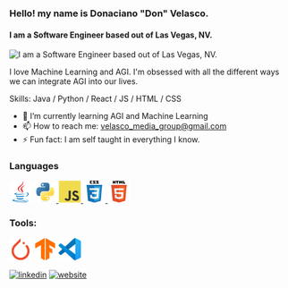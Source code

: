 ### Hello! my name is Donaciano "Don" Velasco.
#### I am a Software Engineer based out of Las Vegas, NV.
![I am a Software Engineer based out of Las Vegas, NV.](https://arturssmirnovs.github.io/github-profile-readme-generator/images/banner.png)

I love Machine Learning and AGI. I'm obsessed with all the different ways we can integrate AGI into our lives.

Skills: Java / Python / React / JS / HTML / CSS

- 🌱 I’m currently learning AGI and Machine Learning 
- 📫 How to reach me: velasco_media_group@gmail.com 
- ⚡ Fun fact: I am self taught in everything I know. 

<h3 align="left">Languages</h3>
<p align="left"> 
<a href="https://www.java.com" target="_blank" rel="noreferrer"> <img src="https://raw.githubusercontent.com/devicons/devicon/master/icons/java/java-original.svg" alt="java" width="40" height="40"/></a>
<a href="https://www.python.org/" target="_blank" rel="noreferrer"><img src="https://raw.githubusercontent.com/devicons/devicon/1119b9f84c0290e0f0b38982099a2bd027a48bf1/icons/python/python-original.svg" alt="python" width="40" height="40"></a><a href="https://www.w3.org/html/" target="_blank" rel="noreferrer"> <img src="https://raw.githubusercontent.com/devicons/devicon/1119b9f84c0290e0f0b38982099a2bd027a48bf1/icons/javascript/javascript-original.svg" alt="javascript" width="40" height="40"/> </a>
<a href="https://www.w3schools.com/css/" target="_blank" rel="noreferrer"> <img src="https://raw.githubusercontent.com/devicons/devicon/master/icons/css3/css3-original-wordmark.svg" alt="css3" width="40" height="40"/> </a>
<a href="https://www.w3.org/html/" target="_blank" rel="noreferrer"> <img src="https://raw.githubusercontent.com/devicons/devicon/master/icons/html5/html5-original-wordmark.svg" alt="html5" width="40" height="40"/> </a></p>

<h3 align="left">Tools:</h3>
<p align="left">
<a href="" target="_blank" rel="noreferrer"><img src="https://raw.githubusercontent.com/devicons/devicon/1119b9f84c0290e0f0b38982099a2bd027a48bf1/icons/pytorch/pytorch-original.svg" alt="pytorch" width="40" height=""/></a>  <a href="" target="_blank" rel="noreferrer"><img src="https://raw.githubusercontent.com/devicons/devicon/1119b9f84c0290e0f0b38982099a2bd027a48bf1/icons/tensorflow/tensorflow-original.svg" alt="tensorflow" width="40" height="40"/></a>  <a href="" target="_blank" rel="noreferrer"><img src="https://raw.githubusercontent.com/devicons/devicon/1119b9f84c0290e0f0b38982099a2bd027a48bf1/icons/vscode/vscode-original.svg" alt="vscode" width="40" height="40"/></a>

[<img src='https://cdn.jsdelivr.net/npm/simple-icons@3.0.1/icons/linkedin.svg' alt='linkedin' height='40'>](https://www.linkedin.com/in/donvelas/)  [<img src='https://cdn.jsdelivr.net/npm/simple-icons@3.0.1/icons/icloud.svg' alt='website' height='40'>](ffhclothing.com)  
